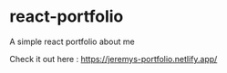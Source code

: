 # react-portfolio

A simple react portfolio about me 

Check it out here : https://jeremys-portfolio.netlify.app/
